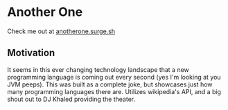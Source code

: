 # Another One

Check me out at [anotherone.surge.sh](http://anotherone.surge.sh)

## Motivation

It seems in this ever changing technology landscape that a new programming language is coming out every second (yes I'm looking at you JVM peeps). This was built as a complete joke, but showcases just how many programming languages there are. Utilizes wikipedia's API, and a big shout out to DJ Khaled providing the theater.
